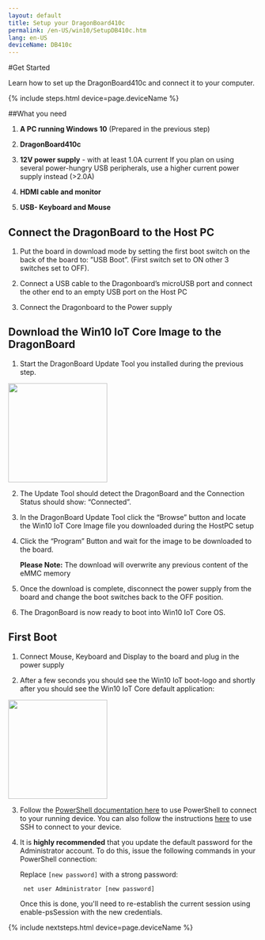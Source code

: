 ```yaml
---
layout: default
title: Setup your DragonBoard410c
permalink: /en-US/win10/SetupDB410c.htm
lang: en-US
deviceName: DB410c
---
```


#Get Started

Learn how to set up the DragonBoard410c and connect it to your computer.

{% include steps.html device=page.deviceName %}


##What you need
1. **A PC running Windows 10** (Prepared in the previous step)

2. **DragonBoard410c**

3. **12V power supply** - with at least 1.0A current
		If you plan on using several power-hungry USB peripherals, use a higher current power supply instead (>2.0A)
		
4. **HDMI cable and monitor**

5. **USB- Keyboard and Mouse**


## Connect the DragonBoard to the Host PC
1. Put the board in download mode by setting the first boot switch on the back of the board to: ”USB Boot”.
(First switch set to ON other 3 switches set to OFF).

2. Connect a USB cable to the Dragonboard’s microUSB port and connect the other end to an empty USB port on the Host PC
 
3. Connect the Dragonboard to the Power supply 



## Download the Win10 IoT Core Image to the DragonBoard
1. Start the DragonBoard Update Tool you installed during the previous step.
<img class="image-border" src="{{site.baseurl}}/images/SetupDB410c/DB410c_UpdateTool.png" height="200">

2. The Update Tool should detect the DragonBoard and the Connection Status should show: “Connected”.

3. In the DragonBoard Update Tool click the “Browse” button and locate the Win10 IoT Core Image file you downloaded during the HostPC setup

4. Click the “Program” Button and wait for the image to be downloaded to the board.
    
	**Please Note:** The download will overwrite any previous content of the eMMC memory

5. Once the download is complete, disconnect the power supply from the board and change the boot switches back to the OFF position.

6. The DragonBoard is now ready to boot into Win10 IoT Core OS.



## First Boot 
1. Connect Mouse, Keyboard and Display to the board and plug in the power supply

2. After a few seconds you should see the Win10 IoT boot-logo and shortly after you should see the Win10 IoT Core default application:
<img class="image-border" src="{{site.baseurl}}/images/SetupDB410c/DB410c_DefaultApp.jpg" height="200">

3. Follow the [PowerShell documentation here]({{site.baseurl}}/{{page.lang}}/win10/samples/PowerShell.htm) to use PowerShell to connect to your running device.  You can also follow the instructions [here]({{site.baseurl}}/{{page.lang}}/win10/samples/SSH.htm) to use SSH to connect to your device.

4. It is **highly recommended** that you update the default password for the Administrator account.
    To do this, issue the following commands in your PowerShell connection:

    Replace `[new password]` with a strong password:

        net user Administrator [new password]

    Once this is done, you'll need to re-establish the current session using enable-psSession with the new credentials.

	
{% include nextsteps.html device=page.deviceName %}
